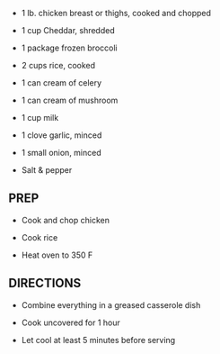 - 1 lb. chicken breast or thighs, cooked and chopped

- 1 cup Cheddar, shredded

- 1 package frozen broccoli

- 2 cups rice, cooked

- 1 can cream of celery

- 1 can cream of mushroom

- 1 cup milk

- 1 clove garlic, minced

- 1 small onion, minced

- Salt & pepper

## PREP

- Cook and chop chicken

- Cook rice

- Heat oven to 350 F

## DIRECTIONS

- Combine everything in a greased casserole dish

- Cook uncovered for 1 hour

- Let cool at least 5 minutes before serving
